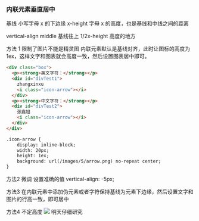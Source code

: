 ### 内联元素垂直居中

基线 小写字母 x 的下边缘
x-height 字母 x 的高度，也是基线和中线之间的距离

vertical-align middle 基线往上 1/2x-height 高度的地方

方法 1 限制了图片不能是精灵图
内联元素默认是基线对齐，此时让图标的高度为1ex，这样文字和图表就会高度一致，然后设置图表居中即可。
```html
<div class="box">
  <p><strong>英文字符：</strong></p>
  <div id="divTest1">
    zhangxinxu
    <i class="icon-arrow"></i>
  </div>
  <p><strong>中文字符：</strong></p>
  <div id="divTest2">
    张鑫旭
    <i class="icon-arrow"></i>
  </div>
</div>

.icon-arrow {
    display: inline-block;
    width: 20px;
    height: 1ex;
    background: url(/images/5/arrow.png) no-repeat center;
}
```
方法2 微调
设置准确的值
vertical-align: -5px;

方法3
在内联元素中添加伪元素或者字符保持基线为元素下边缘，然后设置文字和图片的行高一致，即可居中

方法4 不定高度
![](https://user-gold-cdn.xitu.io/2019/5/19/16acbee8233d9f8c?w=931&h=724&f=png&s=87864)
明天仔细研究
